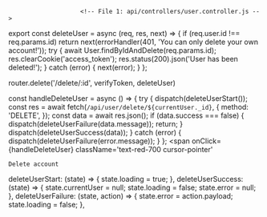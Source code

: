                         <!-- File 1: api/controllers/user.controller.js -->
export const deleteUser = async (req, res, next) => {
  if (req.user.id !== req.params.id)
    return next(errorHandler(401, 'You can only delete your own account!'));
  try {
    await User.findByIdAndDelete(req.params.id);
    res.clearCookie('access_token');
    res.status(200).json('User has been deleted!');
  } catch (error) {
    next(error);
  }
};
<!-- File 2: api/routes/user.route.js -->
router.delete('/delete/:id', verifyToken, deleteUser)
<!-- File 3: client/src/pages/Profile.jsx -->
const handleDeleteUser = async () => {
    try {
      dispatch(deleteUserStart());
      const res = await fetch(`/api/user/delete/${currentUser._id}`, {
        method: 'DELETE',
      });
      const data = await res.json();
      if (data.success === false) {
        dispatch(deleteUserFailure(data.message));
        return;
      }
      dispatch(deleteUserSuccess(data));
    } catch (error) {
      dispatch(deleteUserFailure(error.message));
    }
  };
<span
    onClick={handleDeleteUser}
    className='text-red-700 cursor-pointer'
  >
    Delete account
  </span>
<!-- File 4: client/src/redux/user/userSlice.js -->
deleteUserStart: (state) => {
      state.loading = true;
    },
    deleteUserSuccess: (state) => {
      state.currentUser = null;
      state.loading = false;
      state.error = null;
    },
    deleteUserFailure: (state, action) => {
      state.error = action.payload;
      state.loading = false;
    },
